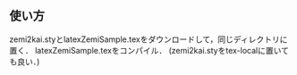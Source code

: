 ## 使い方

zemi2kai.styとlatexZemiSample.texをダウンロードして，同じディレクトリに置く．
latexZemiSample.texをコンパイル．
(zemi2kai.styをtex-localに置いても良い．)
